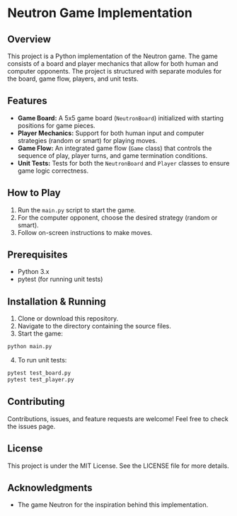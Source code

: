 
# Neutron Game Implementation

## Overview

This project is a Python implementation of the Neutron game. The game consists of a board and player mechanics that allow for both human and computer opponents. The project is structured with separate modules for the board, game flow, players, and unit tests.

## Features

- **Game Board:** A 5x5 game board (`NeutronBoard`) initialized with starting positions for game pieces.
- **Player Mechanics:** Support for both human input and computer strategies (random or smart) for playing moves.
- **Game Flow:** An integrated game flow (`Game` class) that controls the sequence of play, player turns, and game termination conditions.
- **Unit Tests:** Tests for both the `NeutronBoard` and `Player` classes to ensure game logic correctness.

## How to Play

1. Run the `main.py` script to start the game.
2. For the computer opponent, choose the desired strategy (random or smart).
3. Follow on-screen instructions to make moves.

## Prerequisites

- Python 3.x
- pytest (for running unit tests)

## Installation & Running

1. Clone or download this repository.
2. Navigate to the directory containing the source files.
3. Start the game:

```bash
python main.py
```

4. To run unit tests:

```bash
pytest test_board.py
pytest test_player.py
```

## Contributing

Contributions, issues, and feature requests are welcome! Feel free to check the issues page.

## License

This project is under the MIT License. See the LICENSE file for more details.

## Acknowledgments

- The game Neutron for the inspiration behind this implementation.

